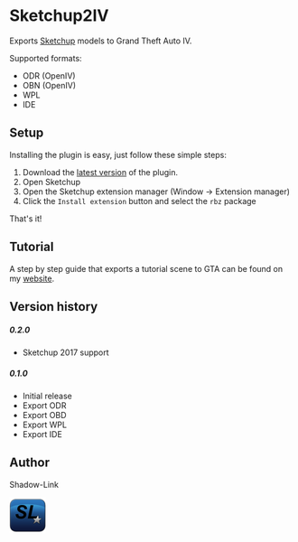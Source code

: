 # Sketchup2IV

Exports [Sketchup](https://www.sketchup.com/download) models to Grand Theft Auto IV.

Supported formats:
- ODR (OpenIV)
- OBN (OpenIV)
- WPL
- IDE

## Setup

Installing the plugin is easy, just follow these simple steps:
1. Download the [latest version](https://github.com/ShadwLink/Sketchup2IV/releases) of the plugin.
2. Open Sketchup
3. Open the Sketchup extension manager (Window -> Extension manager)
4. Click the `Install extension` button and select the `rbz` package

That's it!

## Tutorial
A step by step guide that exports a tutorial scene to GTA can be found on my [website](https://shadow-link.nl/projects/sketchup-iv-exporter/).

## Version history

##### 0.2.0
- Sketchup 2017 support

##### 0.1.0
- Initial release
- Export ODR
- Export OBD
- Export WPL
- Export IDE

## Author
Shadow-Link

![Shadow-Link logo](src/shadowlink_iv_exporter/help/sl_icon.png)
